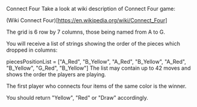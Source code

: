 Connect Four
Take a look at wiki description of Connect Four game:

(Wiki Connect Four)[https://en.wikipedia.org/wiki/Connect_Four]

The grid is 6 row by 7 columns, those being named from A to G.

You will receive a list of strings showing the order of the pieces which dropped in columns:

  piecesPositionList = ["A_Red",
                        "B_Yellow",
                        "A_Red",
                        "B_Yellow",
                        "A_Red",
                        "B_Yellow",
                        "G_Red",
                        "B_Yellow"]
The list may contain up to 42 moves and shows the order the players are playing.

The first player who connects four items of the same color is the winner.

You should return "Yellow", "Red" or "Draw" accordingly.